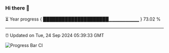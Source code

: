 ### Hi there 👋

⏳ Year progress { █████████████████████▁▁▁▁▁▁▁▁▁ } 73.02 %

---

⏰ Updated on Tue, 24 Sep 2024 05:39:33 GMT

![Progress Bar CI](https://github.com/IshwaranRudhara/GIT-ACTION/workflows/Progress%20Bar%20CI/badge.svg)
